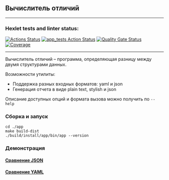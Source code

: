 ## Вычислитель отличий
***
### Hexlet tests and linter status:
[![Actions Status](https://github.com/thygh0st/java-project-71/actions/workflows/hexlet-check.yml/badge.svg)](https://github.com/thygh0st/java-project-71/actions/workflows/hexlet-check.yml)
[![app_tests Action Status](https://github.com/thygh0st/java-project-71/actions/workflows/app_tests.yml/badge.svg)](https://github.com/thygh0st/java-project-71/actions/workflows/app_tests.yml)
[![Quality Gate Status](https://sonarcloud.io/api/project_badges/measure?project=thygh0st_java-project-71&metric=alert_status)](https://sonarcloud.io/summary/new_code?id=thygh0st_java-project-71)
[![Coverage](https://sonarcloud.io/api/project_badges/measure?project=thygh0st_java-project-71&metric=coverage)](https://sonarcloud.io/summary/new_code?id=thygh0st_java-project-71)
***

Вычислитель отличий – программа, определяющая разницу между двумя структурами данных.

Возможности утилиты:
- Поддержка разных входных форматов: yaml и json
- Генерация отчета в виде plain text, stylish и json

Описание доступных опций и формата вызова можно получить по `--help`

### Сборка и запуск
```shell
cd ./app
make build-dist
./build/install/app/bin/app --version
```

### Демонстрация
#### [Сравнение JSON](https://asciinema.org/a/JUC4NIxytz8kP8h1zG9YjJET2 "Open asciinema demo generate()")
#### [Сравнение YAML](https://asciinema.org/a/zCXOoxEw2OxxNul2RelHhGUxQ "Open asciinema demo generate()")
